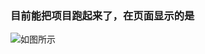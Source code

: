 ### 目前能把项目跑起来了，在页面显示的是
![如图所示](http://upload-images.jianshu.io/upload_images/8168023-e0b1e02270b0508a.jpg?imageMogr2/auto-orient/strip%7CimageView2/2/w/1240)
